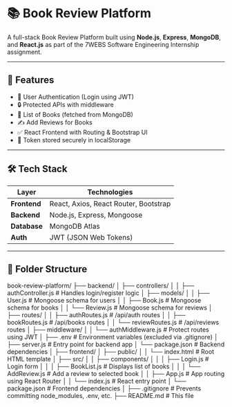 # 📚 Book Review Platform

A full-stack Book Review Platform built using **Node.js**, **Express**, **MongoDB**, and **React.js** as part of the 7WEBS Software Engineering Internship assignment.

---

## 🚀 Features

- 🔐 User Authentication (Login using JWT)
- 🔒 Protected APIs with middleware
- 📖 List of Books (fetched from MongoDB)
- ✍️ Add Reviews for Books
- ✅ React Frontend with Routing & Bootstrap UI
- 🧠 Token stored securely in localStorage

---

## 🛠 Tech Stack

| Layer        | Technologies                            |
|--------------|------------------------------------------|
| **Frontend** | React, Axios, React Router, Bootstrap    |
| **Backend**  | Node.js, Express, Mongoose               |
| **Database** | MongoDB Atlas                            |
| **Auth**     | JWT (JSON Web Tokens)                    |

---

## 📂 Folder Structure


book-review-platform/
├── backend/
│   ├── controllers/
│   │   ├── authController.js       # Handles login/register logic
│   ├── models/
│   │   ├── User.js                 # Mongoose schema for users
│   │   ├── Book.js                 # Mongoose schema for books
│   │   └── Review.js               # Mongoose schema for reviews
│   ├── routes/
│   │   ├── authRoutes.js           # /api/auth routes
│   │   ├── bookRoutes.js           # /api/books routes
│   │   └── reviewRoutes.js         # /api/reviews routes
│   ├── middleware/
│   │   └── authMiddleware.js       # Protect routes using JWT
│   ├── .env                        # Environment variables (excluded via .gitignore)
│   ├── server.js                   # Entry point for backend app
│   └── package.json                # Backend dependencies
│
├── frontend/
│   ├── public/
│   │   └── index.html              # Root HTML template
│   ├── src/
│   │   ├── components/
│   │   │   ├── Login.js            # Login form
│   │   │   ├── BookList.js         # Displays list of books
│   │   │   └── AddReview.js        # Add a review to selected book
│   │   ├── App.js                  # App routing using React Router
│   │   └── index.js                # React entry point
│   └── package.json                # Frontend dependencies
│
├── .gitignore                      # Prevents committing node_modules, .env, etc.
├── README.md                       # This file

